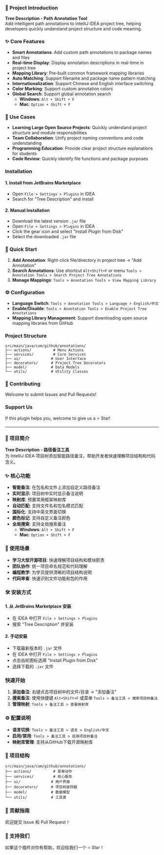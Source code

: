 
### 🎯 Project Introduction
**Tree Description - Path Annotation Tool**  
Add intelligent path annotations to IntelliJ IDEA project tree, helping developers quickly understand project structure and code meaning.

### ✨ Core Features
- **Smart Annotations**: Add custom path annotations to package names and files
- **Real-time Display**: Display annotation descriptions in real-time in project tree
- **Mapping Library**: Pre-built common framework mapping libraries
- **Auto Matching**: Support filename and package name pattern matching
- **Internationalization**: Support Chinese and English interface switching
- **Color Marking**: Support custom annotation colors
- **Global Search**: Support global annotation search
  - **Windows**: `Alt + Shift + F`
  - **Mac**: `Option + Shift + F`

### 🚀 Use Cases
- **Learning Large Open Source Projects**: Quickly understand project structure and module responsibilities
- **Team Collaboration**: Unify project naming conventions and code understanding
- **Programming Education**: Provide clear project structure explanations for students
- **Code Review**: Quickly identify file functions and package purposes

###  Installation
#### 1. Install from JetBrains Marketplace
- Open `File > Settings > Plugins` in IDEA
- Search for "Tree Description" and install

#### 2. Manual Installation
- Download the latest version `.jar` file
- Open `File > Settings > Plugins` in IDEA
- Click the gear icon and select "Install Plugin from Disk"
- Select the downloaded `.jar` file

### 🚀 Quick Start
1. **Add Annotation**: Right-click file/directory in project tree → "Add Annotation"
2. **Search Annotations**: Use shortcut `Alt+Shift+F` or menu `Tools > Annotation Tools > Search Project Tree Annotations`
3. **Manage Mappings**: `Tools > Annotation Tools > View Mapping Library`

### ⚙️ Configuration
- **Language Switch**: `Tools > Annotation Tools > Language > English/中文`
- **Enable/Disable**: `Tools > Annotation Tools > Enable Project Tree Annotations`
- **Mapping Library Management**: Support downloading open source mapping libraries from GitHub

### Project Structure
```
src/main/java/com/github/annotations/
├── actions/          # Menu Actions
├── services/         # Core Services
├── ui/              # User Interface
├── decorators/      # Project Tree Decorators
├── model/           # Data Models
└── utils/           # Utility Classes
```

### 🤝 Contributing
Welcome to submit Issues and Pull Requests!


### Support Us
If this plugin helps you, welcome to give us a ⭐ Star!

---

### 🎯 项目简介
**Tree Description - 路径备注工具**  
为 IntelliJ IDEA 项目树添加智能路径备注，帮助开发者快速理解项目结构和代码含义。

### ✨ 核心功能
- **智能备注**: 在包名和文件上添加自定义路径备注
- **实时显示**: 项目树中实时显示备注说明
- **映射库**: 预置常用框架映射库
- **自动匹配**: 支持文件名和包名模式匹配
- **国际化**: 支持中英文界面切换
- **颜色标记**: 支持自定义备注颜色
- **全局搜索**: 支持全局搜索备注
  - **Windows**: `Alt + Shift + F`
  - **Mac**: `Option + Shift + F`

### 🚀 使用场景
- **学习大型开源项目**: 快速理解项目结构和模块职责
- **团队协作**: 统一项目命名规范和代码理解
- **编程教学**: 为学员提供清晰的项目结构说明
- **代码审查**: 快速识别文件功能和包的作用

### 🛠️ 安装方式
#### 1. 从 JetBrains Marketplace 安装
- 在 IDEA 中打开 `File > Settings > Plugins`
- 搜索 "Tree Description" 并安装

#### 2. 手动安装
- 下载最新版本的 `.jar` 文件
- 在 IDEA 中打开 `File > Settings > Plugins`
- 点击齿轮图标选择 "Install Plugin from Disk"
- 选择下载的 `.jar` 文件

### 快速开始
1. **添加备注**: 右键点击项目树中的文件/目录 → "添加备注"
2. **搜索备注**: 使用快捷键 `Alt+Shift+F` 或菜单 `Tools > 备注工具 > 搜索项目树备注`
3. **管理映射**: `Tools > 备注工具 > 查看映射库`

### ⚙️ 配置说明
- **语言切换**: `Tools > 备注工具 > 语言 > English/中文`
- **启用/禁用**: `Tools > 备注工具 > 启用项目树备注`
- **映射库管理**: 支持从GitHub下载开源映射库

### 📁 项目结构
```
src/main/java/com/github/annotations/
├── actions/          # 菜单动作
├── services/         # 核心服务
├── ui/              # 用户界面
├── decorators/      # 项目树装饰器
├── model/           # 数据模型
└── utils/           # 工具类
```

### 🤝 贡献指南
欢迎提交 Issue 和 Pull Request！

### 🌟 支持我们
如果这个插件对你有帮助，欢迎给我们一个 ⭐ Star！

